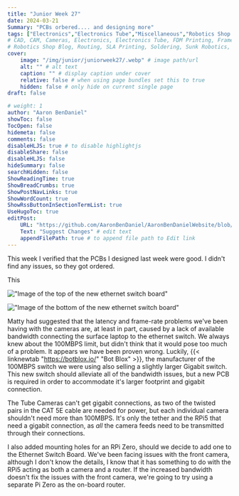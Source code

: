```yaml
---
title: "Junior Week 27"
date: 2024-03-21
Summary: "PCBs orbered.... and designing more"
tags: ["Electronics","Electronics Tube","Miscellaneous","Robotics Shop Blog","Sunk Robotics"]
# CAD, CAM, Cameras, Electronics, Electronics Tube, FDM Printing, Frame, General CAD, Laser Cutting, Manufacturing, Milling, Miscellaneous, PCB Design,
# Robotics Shop Blog, Routing, SLA Printing, Soldering, Sunk Robotics, WAter-Jet Cutting, Watts Water Plaque, General CAD, Machinist's Jack, Turning
cover:
    image: "/img/junior/juniorweek27/.webp" # image path/url
    alt: "" # alt text
    caption: "" # display caption under cover
    relative: false # when using page bundles set this to true
    hidden: false # only hide on current single page
draft: false

# weight: 1
author: "Aaron BenDaniel"
showToc: false
TocOpen: false
hidemeta: false
comments: false
disableHLJS: true # to disable highlightjs
disableShare: false
disableHLJS: false
hideSummary: false
searchHidden: false
ShowReadingTime: true
ShowBreadCrumbs: true
ShowPostNavLinks: true
ShowWordCount: true
ShowRssButtonInSectionTermList: true
UseHugoToc: true
editPost:
    URL: "https://github.com/AaronBenDaniel/AaronBenDanielWebsite/blob/main/content"
    Text: "Suggest Changes" # edit text
    appendFilePath: true # to append file path to Edit link
---
```


This week I verified that the PCBs I designed last week were good. I didn't find any issues, so they got ordered.

This 

!["Image of the top of the new ethernet switch board"](/img/junior/juniorweek26/top.webp)

!["Image of the bottom of the new ethernet switch board"](/img/junior/juniorweek26/bottom.webp)

Matty had suggested that the latency and frame-rate problems we've been having with the cameras are, at least in part, caused by a lack of available bandwidth connecting the surface laptop to the ethernet switch. We always knew about the 100MBPS limit, but didn't think that it would pose too much of a problem. It appears we have been proven wrong. Luckily, {{< linknewtab "https://botblox.io/" "Bot Blox" >}}, the manufacturer of the 100MBPS switch we were using also selling a slightly larger Gigabit switch. This new switch should alleviate all of the bandwidth issues, but a new PCB is required in order to accommodate it's larger footprint and gigabit connection.

The Tube Cameras can't get gigabit connections, as two of the twisted pairs in the CAT 5E cable are needed for power, but each individual camera shouldn't need more than 100MBPS. It's only the tether and the RPi5 that need a gigabit connection, as *all* the camera feeds need to be transmitted through their connections.

I also added mounting holes for an RPi Zero, should we decide to add one to the Ethernet Switch Board. We've been facing issues with the front camera, although I don't know the details, I know that it has something to do with the RPi5 acting as both a camera and a router. If the increased bandwidth doesn't fix the issues with the front camera, we're going to try using a separate Pi Zero as the on-board router.
